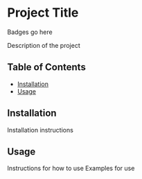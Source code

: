 # Project Title
Badges go here

Description of the project

## Table of Contents
- [Installation](#installation)
- [Usage](#usage)

## Installation
Installation instructions

## Usage
Instructions for how to use
Examples for use

